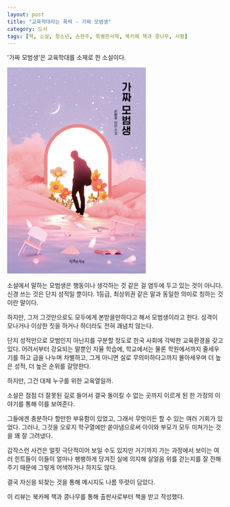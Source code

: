 ```yaml
---
layout: post
title: "교육학대라는 폭력 - 가짜 모범생"
category: 도서
tags: [책, 소설, 청소년, 손현주, 특별한서재, 북카페 책과 콩나무, 서평]
---
```


'가짜 모범생'은
교육학대를 소재로 한 소설이다.

![표지](/images/book/fake-model-student-book-hc-h480.jpg)

소설에서 말하는 모범생은 행동이나 생각하는 것 같은 걸 염두에 두고 있는 것이 아니다.
신경 쓰는 것은 단지 성적일 뿐이다.
1등급, 최상위권 같은 말과 동일한 의미로 칭하는 것이란 말이다.

하지만, 그저 그것만으로도 모두에게 본받을만하다고 해서 모범생이라고 한다.
성격이 모나거나 이상한 짓을 하거나 하더라도 전혀 괘념치 않는다.

단지 성적만으로 모범인지 아닌지를 구분할 정도로 한국 사회에 각박한 교육환경을 갖고있다.
어려서부터 강요되는 말뿐인 자율 학습에,
학교에서는 물론 학원에서까지 줄세우기를 하고 급을 나누며 차별하고,
그게 아니면 실로 무의미하다고까지 몰아세우며
더 높은 성적, 더 높은 순위를 갈망한다.

하지만, 그건 대체 누구를 위한 교육열일까.

소설은 점점 더 잘못된 길로 들어서
결국 돌이킬 수 없는 곳까지 이르게 된
한 가정의 이야기를 통해 이를 보여준다.

그들에겐 충분하다 할만한 부유함이 있었고,
그래서 무엇이든 할 수 있는 여러 기회가 있었다.
그러나, 그것을 오로지 학구열에만 쏟아냄으로써
아이와 부모가 모두 미쳐가는 것을 꽤 잘 그려냈다.

갑작스런 사건은 얼핏 극단적이어 보일 수도 있지만
거기까지 가는 과정에서 보이는 여러 힌트들이
이들이 얼마나 팽팽하게 당겨진 실에 의지해 살얼음 위를 걷는지를 잘 전해주기 때문에
그렇게 어색하거나 하지도 않다.

결국 자신을 되찾는 것을 통해 메시지도 나름 뚜렷이 담았다.



<div class="im im-info">
이 리뷰는 북카페 책과 콩나무를 통해 출판사로부터 책을 받고 작성했다.
</div>
